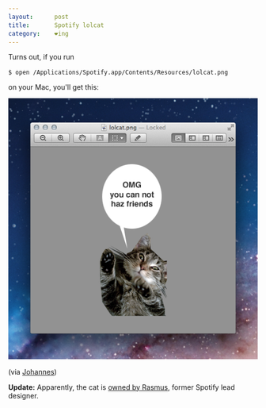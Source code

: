 ```yaml
---
layout:      post
title:       Spotify lolcat
category:    ❤ing
---
```


Turns out, if you run

    $ open /Applications/Spotify.app/Contents/Resources/lolcat.png

on your Mac, you'll get this:

<div class="img-wrapper">
  <img src='/img/spotify-lolcat-preview-background.png' alt='OMG!' />
</div>

(via [Johannes][johannes])

**Update:** Apparently, the cat is [owned by Rasmus][cat], former
Spotify lead designer.

[johannes]: https://twitter.com/johanneswagener
[cat]:      http://www.flickr.com/photos/rsms/299729369/